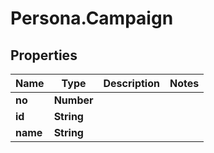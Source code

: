 # Persona.Campaign

## Properties

Name | Type | Description | Notes
------------ | ------------- | ------------- | -------------
**no** | **Number** |  | 
**id** | **String** |  | 
**name** | **String** |  | 


